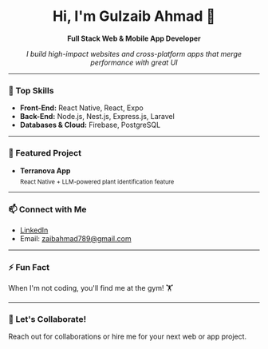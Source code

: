 <h1 align="center">Hi, I'm Gulzaib Ahmad 👋</h1>
<p align="center">
  <b>Full Stack Web & Mobile App Developer</b>
</p>
<p align="center">
  <em>I build high-impact websites and cross-platform apps that merge performance with great UI</em>
</p>

---

### 🚀 Top Skills

- **Front-End:** React Native, React, Expo
- **Back-End:** Node.js, Nest.js, Express.js, Laravel
- **Databases & Cloud:** Firebase, PostgreSQL

---

### 🌟 Featured Project

- **Terranova App**  
  <sub>React Native + LLM-powered plant identification feature</sub>

---

### 📫 Connect with Me

- [LinkedIn](https://www.linkedin.com/in/gulzaibahmadbhatti/)
- Email: zaibahmad789@gmail.com

---

### ⚡ Fun Fact

When I'm not coding, you'll find me at the gym! 🏋️

---

### 🤝 Let's Collaborate!

Reach out for collaborations or hire me for your next web or app project.
